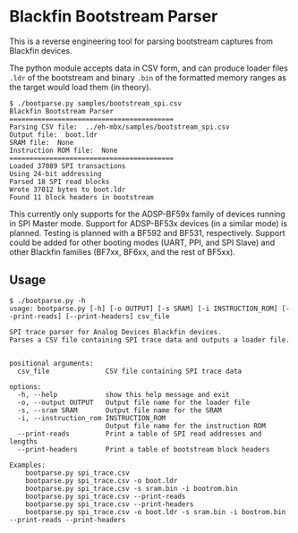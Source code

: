 # Blackfin Bootstream Parser

This is a reverse engineering tool for parsing bootstream captures from Blackfin devices.

The python module accepts data in CSV form, and can produce loader files `.ldr` of the bootstream and binary `.bin` of the formatted memory ranges as the target would load them (in theory).

```
$ ./bootparse.py samples/bootstream_spi.csv
Blackfin Bootstream Parser
=========================================
Parsing CSV file:  ../eh-mbx/samples/bootstream_spi.csv
Output file:  boot.ldr
SRAM file:  None
Instruction ROM file:  None
=========================================
Loaded 37089 SPI transactions
Using 24-bit addressing
Parsed 18 SPI read blocks
Wrote 37012 bytes to boot.ldr
Found 11 block headers in bootstream
```

This currently only supports for the ADSP-BF59x family of devices running in SPI Master mode. Support for ADSP-BF53x devices (in a similar mode) is planned. Testing is planned with a BF592 and BF531, respectively. Support could be added for other booting modes (UART, PPI, and SPI Slave) and other Blackfin families (BF7xx, BF6xx, and the rest of BF5xx).

## Usage

```
$ ./bootparse.py -h
usage: bootparse.py [-h] [-o OUTPUT] [-s SRAM] [-i INSTRUCTION_ROM] [--print-reads] [--print-headers] csv_file

SPI trace parser for Analog Devices Blackfin devices.
Parses a CSV file containing SPI trace data and outputs a loader file.
                                        

positional arguments:
  csv_file              CSV file containing SPI trace data

options:
  -h, --help            show this help message and exit
  -o, --output OUTPUT   Output file name for the loader file
  -s, --sram SRAM       Output file name for the SRAM
  -i, --instruction_rom INSTRUCTION_ROM
                        Output file name for the instruction ROM
  --print-reads         Print a table of SPI read addresses and lengths
  --print-headers       Print a table of bootstream block headers

Examples:
    bootparse.py spi_trace.csv
    bootparse.py spi_trace.csv -o boot.ldr
    bootparse.py spi_trace.csv -s sram.bin -i bootrom.bin
    bootparse.py spi_trace.csv --print-reads
    bootparse.py spi_trace.csv --print-headers
    bootparse.py spi_trace.csv -o boot.ldr -s sram.bin -i bootrom.bin --print-reads --print-headers
```
